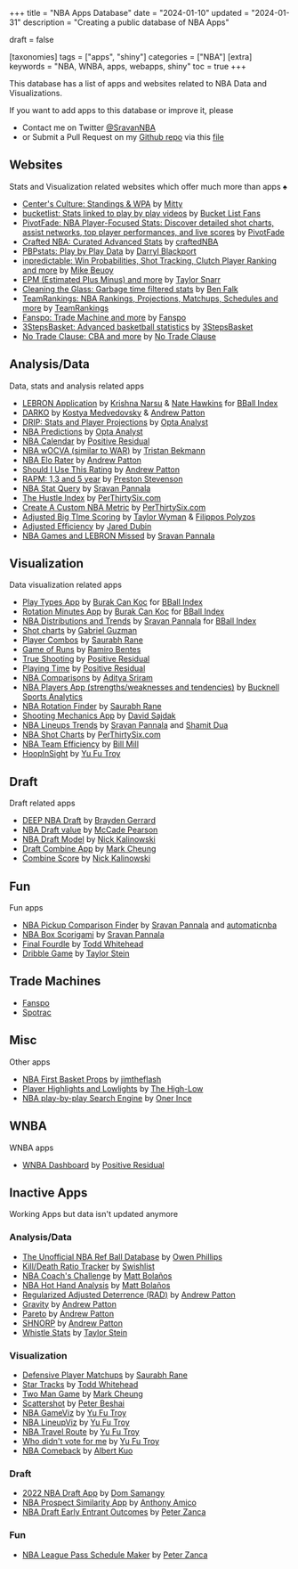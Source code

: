 +++
title = "NBA Apps Database"
date = "2024-01-10"
updated  = "2024-01-31"
description = "Creating a public database of NBA Apps"

draft = false

[taxonomies]
tags = ["apps", "shiny"]
categories = ["NBA"]
[extra]
keywords = "NBA, WNBA, apps, webapps, shiny"
toc = true
+++

This database has a list of apps and websites related to NBA Data and Visualizations. 

If you want to add apps to this database or improve it, please
- Contact me on Twitter [@SravanNBA](https://twitter.com/SravanNBA)
- or Submit a Pull Request on my [Github repo](https://github.com/sravanpannala/blog/) via this [file](https://github.com/sravanpannala/blog/blob/main/content/posts/nba-apps-db/index.md) 

## Websites
Stats and Visualization related websites which offer much more than apps
♠
- [Center's Culture: Standings & WPA](https://www.centersculture.com/) by [Mitty](https://twitter.com/MittyRockets)
- [bucketlist: Stats linked to play by play videos](https://bucketlist.fans/) by [Bucket List Fans](https://twitter.com/bucketlistfans)
- [PivotFade: NBA Player-Focused Stats: Discover detailed shot charts, assist networks, top player performances, and live scores](https://pivotfade.com/) by [PivotFade](https://twitter.com/PivotFade)
- [Crafted NBA: Curated Advanced Stats](https://craftednba.com/) by [craftedNBA](https://twitter.com/craftedNBA)
- [PBPstats: Play by Play Data](https://www.pbpstats.com/) by [Darryl Blackport](https://twitter.com/bballport)
- [inpredictable: Win Probabilities, Shot Tracking, Clutch Player Ranking and more](https://www.inpredictable.com/) by [Mike Beuoy](https://twitter.com/inpredict)
- [EPM (Estimated Plus Minus) and more](https://dunksandthrees.com/) by [Taylor Snarr](https://twitter.com/taylor_snarr)
- [Cleaning the Glass: Garbage time filtered stats](https://cleaningtheglass.com/) by [Ben Falk](https://twitter.com/bencfalk)
- [TeamRankings: NBA Rankings, Projections, Matchups, Schedules and more](https://www.teamrankings.com/nba) by [TeamRankings](https://twitter.com/TeamRankings)
- [Fanspo: Trade Machine and more](https://fanspo.com/) by [Fanspo](https://twitter.com/fanspo)
- [3StepsBasket: Advanced basketball statistics](https://3stepsbasket.com/nba/standings) by [3StepsBasket](https://twitter.com/3StepsBasket)
- [No Trade Clause: CBA and more](https://notradeclause.com/) by [No Trade Clause](https://twitter.com/NoTrade_Clause)

## Analysis/Data
Data, stats and analysis related apps

- [LEBRON Application](https://www.bball-index.com/lebron-application/) by [Krishna Narsu](https://twitter.com/knarsu3) & [Nate Hawkins](https://twitter.com/natehawk2) for [BBall Index](https://twitter.com/The_BBall_Index)
- [DARKO](https://apanalytics.shinyapps.io/DARKO/) by [Kostya Medvedovsky](https://twitter.com/kmedved) & [Andrew Patton](https://twitter.com/anpatt7)
- [DRIP: Stats and Player Projections](https://theanalyst.com/na/2021/10/nba-stats-and-player-projections/) by [Opta Analyst](https://twitter.com/OptaAnalyst)
- [NBA Predictions](https://theanalyst.com/na/2023/12/nba-predictions-2023-24/) by [Opta Analyst](https://twitter.com/OptaAnalyst)
- [NBA Calendar](https://positiveresidual.com/shiny/nba/) by [Positive Residual](https://twitter.com/presidual)
- [NBA wOCVA (similar to WAR)](https://tbeckmann.shinyapps.io/NBAwOCVA202324/) by [Tristan Bekmann](https://twitter.com/TBeckmann24)
- [NBA Elo Rater](https://apanalytics.shinyapps.io/nba-elo/) by [Andrew Patton](https://twitter.com/anpatt7)
- [Should I Use This Rating](https://apanalytics.shinyapps.io/should_I_use_this_rating/) by [Andrew Patton](https://twitter.com/anpatt7)
- [RAPM: 1,3 and 5 year](https://psteve.shinyapps.io/RAPM/) by [Preston Stevenson](https://twitter.com/PrestonS2023)
- [NBA Stat Query](https://shiny.sradjoker.cc/NBA-Stat-Query/) by [Sravan Pannala](https://twitter.com/SravanNBA)
- [The Hustle Index](https://perthirtysix.com/nba/top-hustle-players) by [PerThirtySix.com](https://twitter.com/PerThirtySixers)
- [Create A Custom NBA Metric](https://perthirtysix.com/nba/create-advanced-metric) by [PerThirtySix.com](https://twitter.com/PerThirtySixers)
- [Adjusted Big TIme Scoring](https://filippos-pol.shinyapps.io/adjusted-big-time-scoring/) by [Taylor Wyman](https://twitter.com/taylormetrics) & [Filippos Polyzos](https://twitter.com/filippos_pol)
- [Adjusted Efficiency](https://www.lastnightinbasketball.com/p/adjusted-efficiency) by [Jared Dubin](https://twitter.com/JADubin5)
- [NBA Games and LEBRON Missed](https://www.bball-index.com/nba-injuries/) by [Sravan Pannala](https://twitter.com/SravanNBA) 

## Visualization
Data visualization related apps

- [Play Types App](https://www.bball-index.com/play-types-app/) by [Burak Can Koc](https://twitter.com/burakcankoc) for [BBall Index](https://twitter.com/The_BBall_Index)
- [Rotation Minutes App](https://www.bball-index.com/minutes-app/) by [Burak Can Koc](https://twitter.com/burakcankoc) for [BBall Index](https://twitter.com/The_BBall_Index)
- [NBA Distributions and Trends](https://www.bball-index.com/nba-player-stat-distribution-trends/) by [Sravan Pannala](https://twitter.com/SravanNBA) for [BBall Index](https://twitter.com/The_BBall_Index)
- [Shot charts](https://shotcombo-4cfcb9013491.herokuapp.com/) by [Gabriel Guzman](https://twitter.com/GabeLeftBrain)
- [Player Combos](https://saurabhrane.shinyapps.io/playerCombos/) by [Saurabh Rane](https://twitter.com/SaurabhOnTap)
- [Game of Runs](https://ramirobentes.shinyapps.io/gameofruns/) by [Ramiro Bentes](https://twitter.com/NbaInRstats)
- [True Shooting](https://www.positiveresidual.com/shiny/true-shooting-charts/) by [Positive Residual](https://twitter.com/presidual)
- [Playing Time](https://positiveresidual.com/shiny/nba-playing-time/) by [Positive Residual](https://twitter.com/presidual)
- [NBA Comparisons](https://ads303.shinyapps.io/nbacomparisons/) by [Aditya Sriram](https://twitter.com/djsriram98)
- [NBA Players App (strengths/weaknesses and tendencies)](https://ryanmiele14.shinyapps.io/2022_nba_player_dashboard/) by [Bucknell Sports Analytics](https://twitter.com/BuckAnalytics)
- [NBA Rotation Finder](http://saurabhr.com/nba-rotation-finder) by [Saurabh Rane](https://twitter.com/SaurabhOnTap)
- [Shooting Mechanics App](https://davidsajdak8.shinyapps.io/shooting_similarity/) by [David Sajdak](https://twitter.com/davidsajdak8)
- [NBA Lineups Trends](https://shiny.sradjoker.cc/NBA-Lineups-Trends/) by [Sravan Pannala](https://twitter.com/SravanNBA) and [Shamit Dua](https://twitter.com/FearTheBrown)
- [NBA Shot Charts](https://perthirtysix.com/nba/player-shot-chart) by [PerThirtySix.com](https://twitter.com/PerThirtySixers)
- [NBA Team Efficiency](https://llimllib.github.io/nbastats/teams/) by [Bill Mill](https://hachyderm.io/@llimllib)
- [HoopInSight](https://hoopinsight.netlify.app/) by [Yu Fu Troy](https://twitter.com/YuFuTroy)

## Draft
Draft related apps

- [DEEP NBA Draft](https://braydengerrard.shinyapps.io/Draft_Scores/) by [Brayden Gerrard](https://twitter.com/braydengerrard)
- [NBA Draft value](https://mccadep8r.shinyapps.io/NBA_Draft_Value/) by [McCade Pearson](https://twitter.com/McCadeP8)
- [NBA Draft Model](https://nkal11.shinyapps.io/NBADraftModel/) by [Nick Kalinowski](https://twitter.com/kalidrafts)
- [Draft Combine App](https://stadiumspeak.shinyapps.io/DraftCombineApp/) by [Mark Cheung](https://twitter.com/MarkC_NBA)
- [Combine Score](https://njk11.pythonanywhere.com/) by [Nick Kalinowski](https://twitter.com/kalidrafts)

## Fun
Fun apps

- [NBA Pickup Comparison Finder](https://shiny.sradjoker.cc/NBA-Comparison-Tool/) by [Sravan Pannala](https://twitter.com/SravanNBA) and [automaticnba](https://twitter.com/automaticnba/)
- [NBA Box Scorigami](https://shiny.sradjoker.cc/NBA-Scorigami/) by [Sravan Pannala](https://twitter.com/SravanNBA)
- [Final Fourdle](https://crumpledpaperjumper.shinyapps.io/NBANerdle/) by [Todd Whitehead](https://twitter.com/CrumpledJumper)
- [Dribble Game](https://dribblegame.com/) by [Taylor Stein](https://twitter.com/taylor_stein)

## Trade Machines
- [Fanspo](https://fanspo.com/nba/trade-machine)
- [Spotrac](https://www.spotrac.com/nba/trade-machine/)

## Misc
Other apps
- [NBA First Basket Props](https://jimtheflash.shinyapps.io/first_basket_props/) by [jimtheflash](https://twitter.com/jimtheflash/)
- [Player Highlights and Lowlights](https://thehighlow.io/) by [The High-Low](https://twitter.com/thehighlow_NBA)
- [NBA play-by-play Search Engine](https://nbaplaydb.com/) by [Oner Ince](https://github.com/OnerInce)

## WNBA
WNBA apps
- [WNBA Dashboard](https://www.positiveresidual.com/shiny/wnba/) by [Positive Residual](https://twitter.com/presidual)

## Inactive Apps
Working Apps but data isn't updated anymore

### Analysis/Data
- [The Unofficial NBA Ref Ball Database](https://llewellynjean.shinyapps.io/NBARefDatabase/) by [Owen Phillips](https://twitter.com/owenlhjphillips)
- [Kill/Death Ratio Tracker](https://swishlistanalytics.shinyapps.io/kd_tracker/) by [Swishlist](https://twitter.com/RealSwishList) 
- [NBA Coach's Challenge](https://mbanalytics.shinyapps.io/Coach-Challenge/) by [Matt Bolaños](https://twitter.com/mattabolanos)
- [NBA Hot Hand Analysis](https://mbanalytics.shinyapps.io/Tracking-Hot-Hand/) by [Matt Bolaños](https://twitter.com/mattabolanos)
- [Regularized Adjusted Deterrence (RAD)](https://apanalytics.shinyapps.io/disruption/) by [Andrew Patton](https://twitter.com/anpatt7)
- [Gravity](https://apanalytics.shinyapps.io/Gravity/) by [Andrew Patton](https://twitter.com/anpatt7)
- [Pareto](https://apanalytics.shinyapps.io/pareto/) by [Andrew Patton](https://twitter.com/anpatt7)
- [SHNORP](https://apanalytics.shinyapps.io/SHNORP/) by [Andrew Patton](https://twitter.com/anpatt7)
- [Whistle Stats](https://whistlestats.com/) by [Taylor Stein](https://twitter.com/taylor_stein)

### Visualization
- [Defensive Player Matchups](https://saurabhrane.shinyapps.io/player_match_up_r/) by [Saurabh Rane](https://twitter.com/SaurabhOnTap)
- [Star Tracks](https://crumpledpaperjumper.shinyapps.io/StarTracks/) by [Todd Whitehead](https://twitter.com/CrumpledJumper)
- [Two Man Game](https://stadiumspeak.shinyapps.io/Two-Man-Game/) by [Mark Cheung](https://twitter.com/MarkC_NBA)
- [Scattershot](https://scattershot.peterbeshai.com/) by [Peter Beshai](https://twitter.com/pbesh)
- [NBA GameViz](https://gameviz21-22-gtvis.netlify.app/) by [Yu Fu Troy](https://twitter.com/YuFuTroy)
- [NBA LineupViz](https://lineupvis-yufu-gtvis.netlify.app/) by [Yu Fu Troy](https://twitter.com/YuFuTroy)
- [NBA Travel Route](https://nbatravel.netlify.app/) by [Yu Fu Troy](https://twitter.com/YuFuTroy)
- [Who didn't vote for me](https://sites.cc.gatech.edu/gvu/ii/sportvis/nbaMVPvote/vis/index.html) by [Yu Fu Troy](https://twitter.com/YuFuTroy)
- [NBA Comeback](https://albertkuo.shinyapps.io/nba_comeback/) by [Albert Kuo](https://twitter.com/albert_kuo)

### Draft
- [2022 NBA Draft App](https://dsamangy.shinyapps.io/2022_NBA_Draft_App/) by [Dom Samangy](https://twitter.com/DSamangy)
- [NBA Prospect Similarity App](https://amicsta.shinyapps.io/nba_prospect_sim/) by [Anthony Amico](https://twitter.com/amicsta)
- [NBA Draft Early Entrant Outcomes](https://pzanca.shinyapps.io/nba_draft_early_entrant_outcomes/) by [Peter Zanca](https://twitter.com/Peter_Zanca)

### Fun
- [NBA League Pass Schedule Maker](https://pzanca.shinyapps.io/league_pass_schedule_maker/) by [Peter Zanca](https://twitter.com/Peter_Zanca)

